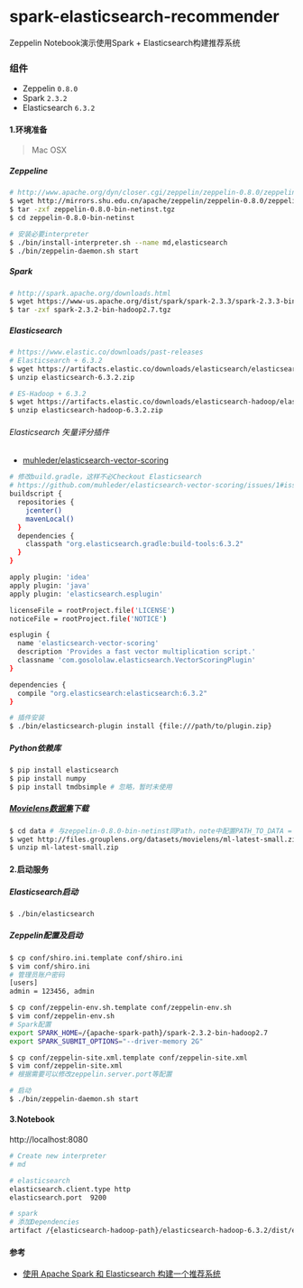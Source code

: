 # spark-elasticsearch-recommender
Zeppelin Notebook演示使用Spark + Elasticsearch构建推荐系统

### 组件
- Zeppelin `0.8.0`
- Spark `2.3.2`
- Elasticsearch `6.3.2`

#### 1.环境准备
> Mac OSX
##### Zeppeline
```bash
# http://www.apache.org/dyn/closer.cgi/zeppelin/zeppelin-0.8.0/zeppelin-0.8.0-bin-netinst.tgz
$ wget http://mirrors.shu.edu.cn/apache/zeppelin/zeppelin-0.8.0/zeppelin-0.8.0-bin-netinst.tgz
$ tar -zxf zeppelin-0.8.0-bin-netinst.tgz
$ cd zeppelin-0.8.0-bin-netinst

# 安装必要interpreter
$ ./bin/install-interpreter.sh --name md,elasticsearch
$ ./bin/zeppelin-daemon.sh start
```

##### Spark
```bash
# http://spark.apache.org/downloads.html
$ wget https://www-us.apache.org/dist/spark/spark-2.3.3/spark-2.3.3-bin-hadoop2.7.tgz
$ tar -zxf spark-2.3.2-bin-hadoop2.7.tgz
```

##### Elasticsearch
```bash
# https://www.elastic.co/downloads/past-releases
# Elasticsearch + 6.3.2
$ wget https://artifacts.elastic.co/downloads/elasticsearch/elasticsearch-6.3.2.zip
$ unzip elasticsearch-6.3.2.zip

# ES-Hadoop + 6.3.2
$ wget https://artifacts.elastic.co/downloads/elasticsearch-hadoop/elasticsearch-hadoop-6.3.2.zip
$ unzip elasticsearch-hadoop-6.3.2.zip
```
###### Elasticsearch 矢量评分插件
- [muhleder/elasticsearch-vector-scoring](https://github.com/muhleder/elasticsearch-vector-scoring)
```bash
# 修改build.gradle，这样不必Checkout Elasticsearch 
# https://github.com/muhleder/elasticsearch-vector-scoring/issues/1#issuecomment-415267767
buildscript {
  repositories {
    jcenter()
    mavenLocal()
  }
  dependencies {
    classpath "org.elasticsearch.gradle:build-tools:6.3.2"
  }
}

apply plugin: 'idea'
apply plugin: 'java'
apply plugin: 'elasticsearch.esplugin'

licenseFile = rootProject.file('LICENSE')
noticeFile = rootProject.file('NOTICE')

esplugin {
  name 'elasticsearch-vector-scoring'
  description 'Provides a fast vector multiplication script.'
  classname 'com.gosololaw.elasticsearch.VectorScoringPlugin'
}

dependencies {
  compile "org.elasticsearch:elasticsearch:6.3.2"
}
```
```bash
# 插件安装
$ ./bin/elasticsearch-plugin install {file:///path/to/plugin.zip}
```

##### Python依赖库
```bash
$ pip install elasticsearch
$ pip install numpy
$ pip install tmdbsimple # 忽略，暂时未使用
```

##### [Movielens数据集](https://grouplens.org/datasets/movielens/)下载
```bash
$ cd data # 与zeppelin-0.8.0-bin-netinst同Path，note中配置PATH_TO_DATA = "../data/ml-latest-small"
$ wget http://files.grouplens.org/datasets/movielens/ml-latest-small.zip
$ unzip ml-latest-small.zip
```

#### 2.启动服务
##### Elasticsearch启动
```bash
$ ./bin/elasticsearch
```

##### Zeppelin配置及启动
```bash
$ cp conf/shiro.ini.template conf/shiro.ini
$ vim conf/shiro.ini
# 管理员账户密码
[users]
admin = 123456, admin

$ cp conf/zeppelin-env.sh.template conf/zeppelin-env.sh
$ vim conf/zeppelin-env.sh
# Spark配置
export SPARK_HOME=/{apache-spark-path}/spark-2.3.2-bin-hadoop2.7
export SPARK_SUBMIT_OPTIONS="--driver-memory 2G"

$ cp conf/zeppelin-site.xml.template conf/zeppelin-site.xml
$ vim conf/zeppelin-site.xml
# 根据需要可以修改zeppelin.server.port等配置

# 启动
$ ./bin/zeppelin-daemon.sh start
```

#### 3.Notebook
http://localhost:8080
```bash
# Create new interpreter
# md

# elasticsearch
elasticsearch.client.type http
elasticsearch.port	9200

# spark
# 添加Dependencies
artifact /{elasticsearch-hadoop-path}/elasticsearch-hadoop-6.3.2/dist/elasticsearch-spark-20_2.11-6.3.2.jar
```

#### 参考
- [使用 Apache Spark 和 Elasticsearch 构建一个推荐系统](https://github.com/IBM/elasticsearch-spark-recommender)
